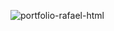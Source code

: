 ![portfolio-rafael-html](https://github.com/faelvidal/portfolio-rafael/assets/76596522/e091a3b6-cca7-4b7d-a25f-74a48cc29dbb)

